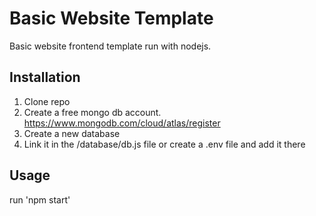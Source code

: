 # Basic Website Template

Basic website frontend template run with nodejs. 

## Installation

1. Clone repo
2. Create a free mongo db account. https://www.mongodb.com/cloud/atlas/register
3. Create a new database
4. Link it in the /database/db.js file or create a .env file and add it there

## Usage

run 'npm start'

